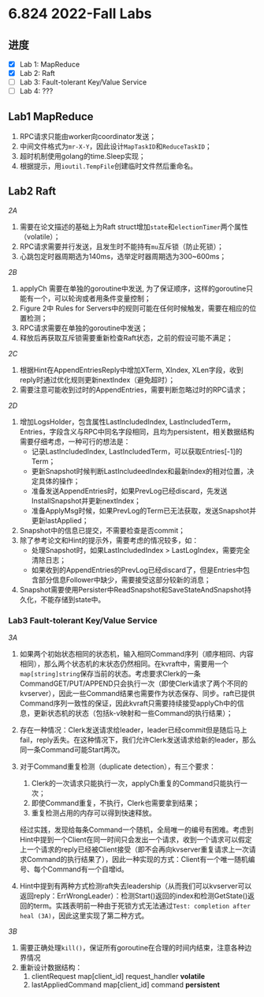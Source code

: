 # 6.824 2022-Fall Labs

## 进度

- [x] Lab 1: MapReduce
- [x] Lab 2: Raft
- [ ] Lab 3: Fault-tolerant Key/Value Service
- [ ] Lab 4: ???

## Lab1  MapReduce

1. RPC请求只能由worker向coordinator发送；
2. 中间文件格式为`mr-X-Y`，因此设计`MapTaskID`和`ReduceTaskID`；
3. 超时机制使用golang的time.Sleep实现；
4. 根据提示，用`ioutil.TempFile`创建临时文件然后重命名。


## Lab2  Raft

*2A*
1. 需要在论文描述的基础上为Raft struct增加`state`和`electionTimer`两个属性（volatile）；
2. RPC请求需要并行发送，且发生时不能持有`mu`互斥锁（防止死锁）；
3. 心跳包定时器周期选为140ms，选举定时器周期选为300~600ms；

*2B*
1. applyCh 需要在单独的goroutine中发送, 为了保证顺序，这样的goroutine只能有一个，可以轮询或者用条件变量控制；
2. Figure 2中 Rules for Servers中的规则可能在任何时候触发，需要在相应的位置检测；
3. RPC请求需要在单独的goroutine中发送；
4. 释放后再获取互斥锁需要重新检查Raft状态，之前的假设可能不满足；

*2C*
1. 根据Hint在AppendEntriesReply中增加XTerm, XIndex, XLen字段，收到reply时通过优化规则更新nextIndex（避免超时）；
2. 需要注意可能收到过时的AppendEntries，需要判断忽略过时的RPC请求；

*2D*
1. 增加LogsHolder，包含属性LastIncludedIndex, LastIncludedTerm，Entries，字段含义与RPC中同名字段相同，且均为persistent，相关数据结构需要仔细考虑，一种可行的想法是：
   - 记录LastIncludedIndex, LastIncludedTerm，可以获取Entries[-1]的Term；
   - 更新Snapshot时候判断LastIncludeedIndex和最新Index的相对位置，决定具体的操作；
   - 准备发送AppendEntries时，如果PrevLog已经discard，先发送InstallSnapshot并更新nextIndex；
   - 准备ApplyMsg时候，如果PrevLog的Term已无法获取，发送Snapshot并更新lastApplied；
2. Snapshot中的信息已提交，不需要检查是否commit；
3. 除了参考论文和Hint的提示外，需要考虑的情况较多，如：
   - 处理Snapshot时，如果LastIncludedIndex > LastLogIndex，需要完全清除日志；
   - 如果收到的AppendEntries的PrevLog已经discard了，但是Entries中包含部分信息Follower中缺少，需要接受这部分较新的消息；
4. Snapshot需要使用Persister中ReadSnapshot和SaveStateAndSnapshot持久化，不能存储到state中。



### Lab3 Fault-tolerant Key/Value Service

*3A*

1. 如果两个初始状态相同的状态机，输入相同Command序列（顺序相同、内容相同），那么两个状态机的末状态仍然相同。在kvraft中，需要用一个`map[string]string`保存当前的状态。考虑要求Clerk的一条CommandGET/PUT/APPEND只会执行一次（即使Clerk请求了两个不同的kvserver），因此一些Command结果也需要作为状态保存、同步。raft已提供Command序列一致性的保证，因此kvraft只需要持续接受applyCh中的信息，更新状态机的状态（包括k-v映射和一些Command的执行结果）；

2. 存在一种情况：Clerk发送请求给leader，leader已经commit但是随后马上fail，reply丢失。在这种情况下，我们允许Clerk发送请求给新的leader，那么同一条Command可能Start两次。

3. 对于Command重复检测（duplicate detection），有三个要求：

   1. Clerk的一次请求只能执行一次，applyCh重复的Command只能执行一次；
   2. 即使Command重复，不执行，Clerk也需要拿到结果；
   3. 重复检测占用的内存可以得到快速释放。

   经过实践，发现给每条Command一个随机，全局唯一的编号有困难。考虑到Hint中提到一个Client在同一时间只会发出一个请求，收到一个请求可以假定上一个请求的reply已经被Client接受（即不会再向kvserver重复请求上一次请求Command的执行结果了），因此一种实现的方式：Client有一个唯一随机编号、每个Command有一个自增id。

4. Hint中提到有两种方式检测raft失去leadership（从而我们可以kvserver可以返回reply：ErrWrongLeader）：检测Start()返回的index和检测GetState()返回的term。实践表明前一种由于死锁方式无法通过`Test: completion after heal (3A)`，因此这里实现了第二种方式。

*3B*

1. 需要正确处理`kill()`，保证所有goroutine在合理的时间内结束，注意各种边界情况
2. 重新设计数据结构：
   1. clientRequest map[client_id] request_handler **volatile**
   2. lastAppliedCommand map[client_id] command **persistent**